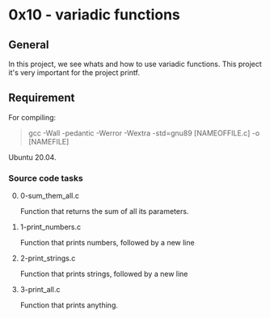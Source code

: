 # 0x10 - variadic functions

## General

In this project, we see whats and how to use variadic functions. This project it's very important for the project printf.

## Requirement

For compiling:

> gcc -Wall -pedantic -Werror -Wextra -std=gnu89 [NAMEOFFILE.c] -o [NAMEFILE]

Ubuntu 20.04.

### Source code tasks

0. 0-sum_them_all.c

    Function that returns the sum of all its parameters.

1. 1-print_numbers.c

    Function that prints numbers, followed by a new line

2. 2-print_strings.c

    Function that prints strings, followed by a new line

3. 3-print_all.c

    Function that prints anything.